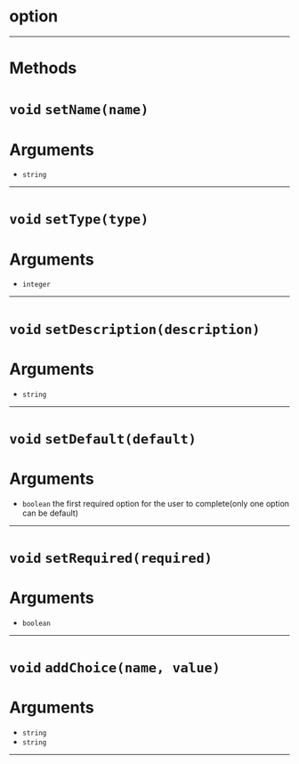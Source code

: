 # option


---
# Methods
# `void` `setName(name)`
# Arguments
* `string`   

---
# `void` `setType(type)`
# Arguments
* `integer`   

---
# `void` `setDescription(description)`
# Arguments
* `string`   

---
# `void` `setDefault(default)`
# Arguments
* `boolean` the first required option for the user to complete(only one option can be default)   
  

---
# `void` `setRequired(required)`
# Arguments
* `boolean`   

---
# `void` `addChoice(name, value)`
# Arguments
* `string`   
* `string`   

---
